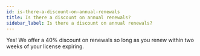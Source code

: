 ```yaml
---
id: is-there-a-discount-on-annual-renewals
title: Is there a discount on annual renewals?
sidebar_label: Is there a discount on annual renewals?
---
```


Yes! We offer a 40% discount on renewals so long as you renew within two weeks
of your license expiring.

